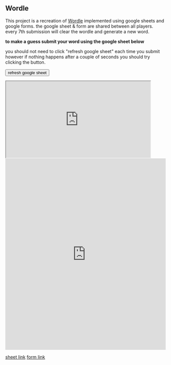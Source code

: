 ## Wordle

<!-- META the game Wordle made using only a mixture of google forms and google sheets META -->

This project is a recreation of [Wordle](https://www.nytimes.com/games/wordle/index.html) implemented using google sheets and google forms. the google sheet & form are shared between all players. every 7th submission will clear the wordle and generate a new word.

**to make a guess submit your word using the google sheet below**

you should not need to click "refresh google sheet" each time you submit however if nothing happens after a couple of seconds you should try clicking the button.

<button onclick="var iframe = document.getElementById('FrameID');iframe.src = iframe.src;">refresh google sheet</button>

<iframe id="FrameID" src="https://docs.google.com/spreadsheets/d/17LzKFD14EYlp2zvq8MLdOLiphvNO0tBZoIDnXPQyrPE/htmlembed/sheet?gid=367259484" height="240" width="90%"></iframe>


<br>

<iframe onload="var monitor = setInterval(function(){
    var elem = document.activeElement;
    if(elem && elem.tagName == 'IFRAME'){
        clearInterval(monitor);
        setTimeout(
    function() {
        var iframe = document.getElementById('FrameID');
        iframe.src = iframe.src;
    }, 1000);
}
}, 100);" src="https://docs.google.com/forms/d/e/1FAIpQLSeT9-owRH8ygfzdOOtc9s4rroqqnueQ72HEjxs0Rru-DGCiBA/viewform?embedded=true" frameborder="0" marginheight="0" marginwidth="0" height="600" width= "100%">Loading�</iframe>

[sheet link](https://docs.google.com/spreadsheets/d/17LzKFD14EYlp2zvq8MLdOLiphvNO0tBZoIDnXPQyrPE/edit#gid=764618375)
[form link](https://forms.gle/MRBL5jvXSpsMi4Ad8)

<!-- LAST EDITED 1699420951 LAST EDITED-->